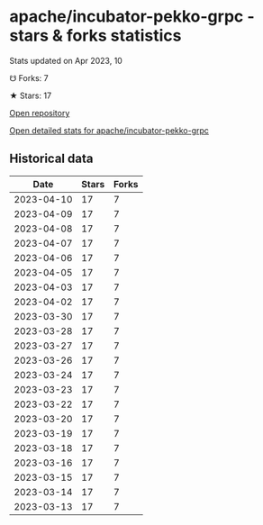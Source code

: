 # apache/incubator-pekko-grpc - stars & forks statistics

Stats updated on Apr 2023, 10

☋ Forks: 7

★ Stars: 17

[Open repository](https://github.com/apache/incubator-pekko-grpc)

[Open detailed stats for apache/incubator-pekko-grpc](https://reviewgithub.com/rep/apache/incubator-pekko-grpc)

## Historical data
| Date | Stars | Forks |
|------|-------|-------|
| 2023-04-10 | 17 | 7 | 
| 2023-04-09 | 17 | 7 | 
| 2023-04-08 | 17 | 7 | 
| 2023-04-07 | 17 | 7 | 
| 2023-04-06 | 17 | 7 | 
| 2023-04-05 | 17 | 7 | 
| 2023-04-03 | 17 | 7 | 
| 2023-04-02 | 17 | 7 | 
| 2023-03-30 | 17 | 7 | 
| 2023-03-28 | 17 | 7 | 
| 2023-03-27 | 17 | 7 | 
| 2023-03-26 | 17 | 7 | 
| 2023-03-24 | 17 | 7 | 
| 2023-03-23 | 17 | 7 | 
| 2023-03-22 | 17 | 7 | 
| 2023-03-20 | 17 | 7 | 
| 2023-03-19 | 17 | 7 | 
| 2023-03-18 | 17 | 7 | 
| 2023-03-16 | 17 | 7 | 
| 2023-03-15 | 17 | 7 | 
| 2023-03-14 | 17 | 7 | 
| 2023-03-13 | 17 | 7 | 

